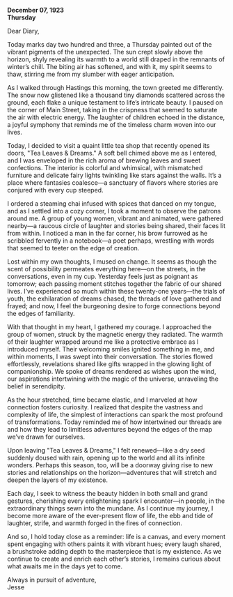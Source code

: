 
**December 07, 1923**  
**Thursday**

Dear Diary,

Today marks day two hundred and three, a Thursday painted out of the vibrant pigments of the unexpected. The sun crept slowly above the horizon, shyly revealing its warmth to a world still draped in the remnants of winter’s chill. The biting air has softened, and with it, my spirit seems to thaw, stirring me from my slumber with eager anticipation. 

As I walked through Hastings this morning, the town greeted me differently. The snow now glistened like a thousand tiny diamonds scattered across the ground, each flake a unique testament to life’s intricate beauty. I paused on the corner of Main Street, taking in the crispness that seemed to saturate the air with electric energy. The laughter of children echoed in the distance, a joyful symphony that reminds me of the timeless charm woven into our lives. 

Today, I decided to visit a quaint little tea shop that recently opened its doors, "Tea Leaves & Dreams." A soft bell chimed above me as I entered, and I was enveloped in the rich aroma of brewing leaves and sweet confections. The interior is colorful and whimsical, with mismatched furniture and delicate fairy lights twinkling like stars against the walls. It’s a place where fantasies coalesce—a sanctuary of flavors where stories are conjured with every cup steeped.

I ordered a steaming chai infused with spices that danced on my tongue, and as I settled into a cozy corner, I took a moment to observe the patrons around me. A group of young women, vibrant and animated, were gathered nearby—a raucous circle of laughter and stories being shared, their faces lit from within. I noticed a man in the far corner, his brow furrowed as he scribbled fervently in a notebook—a poet perhaps, wrestling with words that seemed to teeter on the edge of creation. 

Lost within my own thoughts, I mused on change. It seems as though the scent of possibility permeates everything here—on the streets, in the conversations, even in my cup. Yesterday feels just as poignant as tomorrow; each passing moment stitches together the fabric of our shared lives. I’ve experienced so much within these twenty-one years—the trials of youth, the exhilaration of dreams chased, the threads of love gathered and frayed; and now, I feel the burgeoning desire to forge connections beyond the edges of familiarity. 

With that thought in my heart, I gathered my courage. I approached the group of women, struck by the magnetic energy they radiated. The warmth of their laughter wrapped around me like a protective embrace as I introduced myself. Their welcoming smiles ignited something in me, and within moments, I was swept into their conversation. The stories flowed effortlessly, revelations shared like gifts wrapped in the glowing light of companionship. We spoke of dreams rendered as wishes upon the wind, our aspirations intertwining with the magic of the universe, unraveling the belief in serendipity.

As the hour stretched, time became elastic, and I marveled at how connection fosters curiosity. I realized that despite the vastness and complexity of life, the simplest of interactions can spark the most profound of transformations. Today reminded me of how intertwined our threads are and how they lead to limitless adventures beyond the edges of the map we’ve drawn for ourselves. 

Upon leaving "Tea Leaves & Dreams," I felt renewed—like a dry seed suddenly doused with rain, opening up to the world and all its infinite wonders. Perhaps this season, too, will be a doorway giving rise to new stories and relationships on the horizon—adventures that will stretch and deepen the layers of my existence. 

Each day, I seek to witness the beauty hidden in both small and grand gestures, cherishing every enlightening spark I encounter—in people, in the extraordinary things sewn into the mundane. As I continue my journey, I become more aware of the ever-present flow of life, the ebb and tide of laughter, strife, and warmth forged in the fires of connection. 

And so, I hold today close as a reminder: life is a canvas, and every moment spent engaging with others paints it with vibrant hues; every laugh shared, a brushstroke adding depth to the masterpiece that is my existence. As we continue to create and enrich each other’s stories, I remains curious about what awaits me in the days yet to come.

Always in pursuit of adventure,  
Jesse
